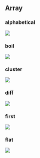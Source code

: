 ## Array

### alphabetical

![](https://gitee.com/lao-jiawei/photo-gallery/raw/master/images/css/alphabetical.jfif)

### boil

![](https://gitee.com/lao-jiawei/photo-gallery/raw/master/images/radash/boil.jfif)

### cluster

![](https://gitee.com/lao-jiawei/photo-gallery/raw/master/images/radash/cluster.jfif)

### diff

![](https://gitee.com/lao-jiawei/photo-gallery/raw/master/images/radash/diff.jfif)

### first

![](https://gitee.com/lao-jiawei/photo-gallery/raw/master/images/radash/first.jfif)

### flat

![](https://gitee.com/lao-jiawei/photo-gallery/raw/master/images/radash/flat.jfif)

